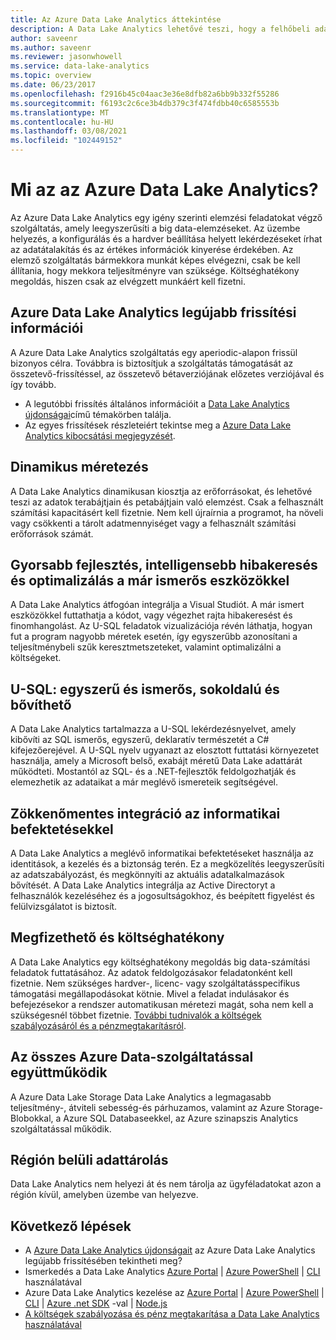 ```yaml
---
title: Az Azure Data Lake Analytics áttekintése
description: A Data Lake Analytics lehetővé teszi, hogy a felhőbeli adatokból kinyert információkat vállalkozása hasznára fordíthassa, bármennyi adatról legyen is szó.
author: saveenr
ms.author: saveenr
ms.reviewer: jasonwhowell
ms.service: data-lake-analytics
ms.topic: overview
ms.date: 06/23/2017
ms.openlocfilehash: f2916b45c04aac3e36e8dfb82a6bb9b332f55286
ms.sourcegitcommit: f6193c2c6ce3b4db379c3f474fdbb40c6585553b
ms.translationtype: MT
ms.contentlocale: hu-HU
ms.lasthandoff: 03/08/2021
ms.locfileid: "102449152"
---
```

# <a name="what-is-azure-data-lake-analytics"></a>Mi az az Azure Data Lake Analytics?

Az Azure Data Lake Analytics egy igény szerinti elemzési feladatokat végző szolgáltatás, amely leegyszerűsíti a big data-elemzéseket. Az üzembe helyezés, a konfigurálás és a hardver beállítása helyett lekérdezéseket írhat az adatátalakítás és az értékes információk kinyerése érdekében. Az elemző szolgáltatás bármekkora munkát képes elvégezni, csak be kell állítania, hogy mekkora teljesítményre van szüksége. Költséghatékony megoldás, hiszen csak az elvégzett munkáért kell fizetni. 

## <a name="azure-data-lake-analytics-recent-update-information"></a>Azure Data Lake Analytics legújabb frissítési információi

A Azure Data Lake Analytics szolgáltatás egy aperiodic-alapon frissül bizonyos célra. Továbbra is biztosítjuk a szolgáltatás támogatását az összetevő-frissítéssel, az összetevő bétaverziójának előzetes verziójával és így tovább. 

- A legutóbbi frissítés általános információit a [Data Lake Analytics újdonságai](data-lake-analytics-whats-new.md)című témakörben találja.
- Az egyes frissítések részleteiért tekintse meg a [Azure Data Lake Analytics kibocsátási megjegyzését](https://github.com/Azure/AzureDataLake/tree/master/docs/Release_Notes).

## <a name="dynamic-scaling"></a>Dinamikus méretezés
  
A Data Lake Analytics dinamikusan kiosztja az erőforrásokat, és lehetővé teszi az adatok terabájtjain és petabájtjain való elemzést. Csak a felhasznált számítási kapacitásért kell fizetnie. Nem kell újraírnia a programot, ha növeli vagy csökkenti a tárolt adatmennyiséget vagy a felhasznált számítási erőforrások számát. 

## <a name="develop-faster-debug-and-optimize-smarter-using-familiar-tools"></a>Gyorsabb fejlesztés, intelligensebb hibakeresés és optimalizálás a már ismerős eszközökkel
  
A Data Lake Analytics átfogóan integrálja a Visual Studiót. A már ismert eszközökkel futtathatja a kódot, vagy végezhet rajta hibakeresést és finomhangolást. Az U-SQL feladatok vizualizációja révén láthatja, hogyan fut a program nagyobb méretek esetén, így egyszerűbb azonosítani a teljesítménybeli szűk keresztmetszeteket, valamint optimalizálni a költségeket.

## <a name="u-sql-simple-and-familiar-powerful-and-extensible"></a>U-SQL: egyszerű és ismerős, sokoldalú és bővíthető
  
A Data Lake Analytics tartalmazza a U-SQL lekérdezésnyelvet, amely kibővíti az SQL ismerős, egyszerű, deklaratív természetét a C# kifejezőerejével. A U-SQL nyelv ugyanazt az elosztott futtatási környezetet használja, amely a Microsoft belső, exabájt méretű Data Lake adattárát működteti. Mostantól az SQL- és a .NET-fejlesztők feldolgozhatják és elemezhetik az adataikat a már meglévő ismereteik segítségével.

## <a name="integrates-seamlessly-with-your-it-investments"></a>Zökkenőmentes integráció az informatikai befektetésekkel
  
A Data Lake Analytics a meglévő informatikai befektetéseket használja az identitások, a kezelés és a biztonság terén. Ez a megközelítés leegyszerűsíti az adatszabályozást, és megkönnyíti az aktuális adatalkalmazások bővítését. A Data Lake Analytics integrálja az Active Directoryt a felhasználók kezeléséhez és a jogosultságokhoz, és beépített figyelést és felülvizsgálatot is biztosít.

## <a name="affordable-and-cost-effective"></a>Megfizethető és költséghatékony

A Data Lake Analytics egy költséghatékony megoldás big data-számítási feladatok futtatásához. Az adatok feldolgozásakor feladatonként kell fizetnie. Nem szükséges hardver-, licenc- vagy szolgáltatásspecifikus támogatási megállapodásokat kötnie. Mivel a feladat indulásakor és befejezésekor a rendszer automatikusan méretezi magát, soha nem kell a szükségesnél többet fizetnie. [További tudnivalók a költségek szabályozásáról és a pénzmegtakarításról](https://aka.ms/adlasavemoney).

## <a name="works-with-all-your-azure-data"></a>Az összes Azure Data-szolgáltatással együttműködik
  
A Azure Data Lake Storage Data Lake Analytics a legmagasabb teljesítmény-, átviteli sebesség-és párhuzamos, valamint az Azure Storage-Blobokkal, a Azure SQL Databaseekkel, az Azure szinapszis Analytics szolgáltatással működik.

## <a name="in-region-data-residency"></a>Régión belüli adattárolás
  
Data Lake Analytics nem helyezi át és nem tárolja az ügyféladatokat azon a régión kívül, amelyben üzembe van helyezve.


## <a name="next-steps"></a>Következő lépések

* A [Azure Data Lake Analytics újdonságait](data-lake-analytics-whats-new.md) az Azure Data Lake Analytics legújabb frissítésében tekintheti meg?
* Ismerkedés a Data Lake Analytics [Azure Portal](data-lake-analytics-get-started-portal.md)  |  [Azure PowerShell](data-lake-analytics-get-started-powershell.md)  |  [CLI](data-lake-analytics-get-started-cli.md) használatával
* Azure Data Lake Analytics kezelése az [Azure Portal](data-lake-analytics-manage-use-portal.md)  |  [Azure PowerShell](data-lake-analytics-manage-use-powershell.md)  |  [CLI](data-lake-analytics-manage-use-cli.md)  |  [Azure .net SDK](data-lake-analytics-manage-use-dotnet-sdk.md) -val  |  [Node.js](data-lake-analytics-manage-use-nodejs.md)
* [A költségek szabályozása és pénz megtakarítása a Data Lake Analytics használatával](https://1drv.ms/f/s!AvdZLquGMt47h213Hg3rhl-Tym1c)
